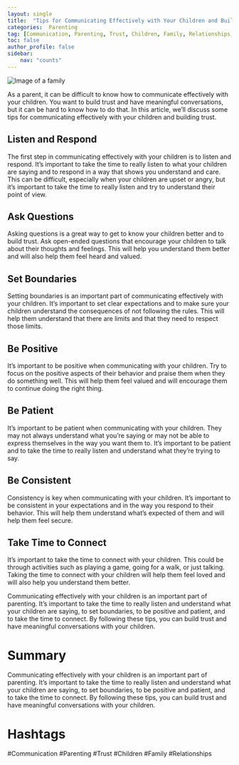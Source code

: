 ```yaml
---
layout: single
title:  "Tips for Communicating Effectively with Your Children and Building Trust"
categories:  Parenting
tag: [Communication, Parenting, Trust, Children, Family, Relationships, ]
toc: false
author_profile: false
sidebar:
    nav: "counts"
---
```

    
![Image of a family](https://images.unsplash.com/photo-1519052537078-e6302a4968d4?ixlib=rb-1.2.1&ixid=eyJhcHBfaWQiOjEyMDd9&auto=format&fit=crop&w=1350&q=80)

As a parent, it can be difficult to know how to communicate effectively with your children. You want to build trust and have meaningful conversations, but it can be hard to know how to do that. In this article, we’ll discuss some tips for communicating effectively with your children and building trust.

## Listen and Respond

The first step in communicating effectively with your children is to listen and respond. It’s important to take the time to really listen to what your children are saying and to respond in a way that shows you understand and care. This can be difficult, especially when your children are upset or angry, but it’s important to take the time to really listen and try to understand their point of view.

## Ask Questions

Asking questions is a great way to get to know your children better and to build trust. Ask open-ended questions that encourage your children to talk about their thoughts and feelings. This will help you understand them better and will also help them feel heard and valued.

## Set Boundaries

Setting boundaries is an important part of communicating effectively with your children. It’s important to set clear expectations and to make sure your children understand the consequences of not following the rules. This will help them understand that there are limits and that they need to respect those limits.

## Be Positive

It’s important to be positive when communicating with your children. Try to focus on the positive aspects of their behavior and praise them when they do something well. This will help them feel valued and will encourage them to continue doing the right thing.

## Be Patient

It’s important to be patient when communicating with your children. They may not always understand what you’re saying or may not be able to express themselves in the way you want them to. It’s important to be patient and to take the time to really listen and understand what they’re trying to say.

## Be Consistent

Consistency is key when communicating with your children. It’s important to be consistent in your expectations and in the way you respond to their behavior. This will help them understand what’s expected of them and will help them feel secure.

## Take Time to Connect

It’s important to take the time to connect with your children. This could be through activities such as playing a game, going for a walk, or just talking. Taking the time to connect with your children will help them feel loved and will also help you understand them better.

Communicating effectively with your children is an important part of parenting. It’s important to take the time to really listen and understand what your children are saying, to set boundaries, to be positive and patient, and to take the time to connect. By following these tips, you can build trust and have meaningful conversations with your children.

# Summary

Communicating effectively with your children is an important part of parenting. It’s important to take the time to really listen and understand what your children are saying, to set boundaries, to be positive and patient, and to take the time to connect. By following these tips, you can build trust and have meaningful conversations with your children.

# Hashtags

#Communication #Parenting #Trust #Children #Family #Relationships